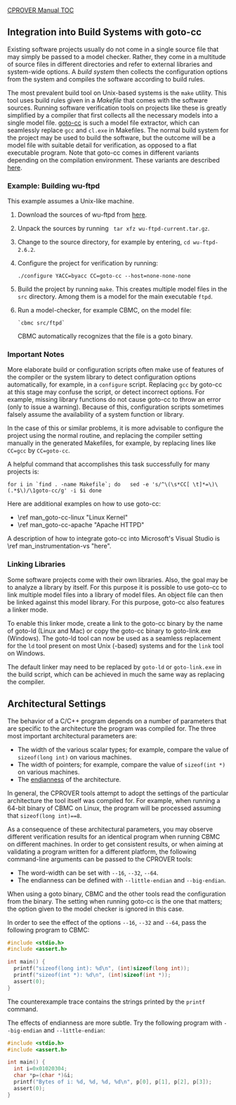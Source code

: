 [CPROVER Manual TOC](../)

## Integration into Build Systems with goto-cc

Existing software projects usually do not come in a single source file
that may simply be passed to a model checker. Rather, they come in a
multitude of source files in different directories and refer to external
libraries and system-wide options. A *build system* then collects the
configuration options from the system and compiles the software
according to build rules.

The most prevalent build tool on Unix-based systems is the
`make` utility. This tool uses build rules given in a *Makefile* that
comes with the software sources. Running software verification tools on
projects like these is greatly simplified by a compiler that first
collects all the necessary models into a single model file.
[goto-cc](http://www.cprover.org/goto-cc/) is such a model file
extractor, which can seamlessly replace `gcc` and `cl.exe` in Makefiles.
The normal build system for the project may be used to build the
software, but the outcome will be a model file with suitable detail for
verification, as opposed to a flat executable program. Note that goto-cc
comes in different variants depending on the compilation environment.
These variants are described [here](goto-cc-variants.shtml).

### Example: Building wu-ftpd

This example assumes a Unix-like machine.

1.  Download the sources of wu-ftpd from
    [here](ftp://ftp.wu-ftpd.org/pub/wu-ftpd/wu-ftpd-current.tar.gz).

2.  Unpack the sources by running ` tar xfz wu-ftpd-current.tar.gz`.

3.  Change to the source directory, for example by entering,
    `cd wu-ftpd-2.6.2`.

4.  Configure the project for verification by running:

    `./configure YACC=byacc CC=goto-cc --host=none-none-none`

5.  Build the project by running `make`. This creates multiple model
    files in the `src` directory. Among them is a model for the main
    executable `ftpd`.

6.  Run a model-checker, for example CBMC, on the model file:

        `cbmc src/ftpd`

    CBMC automatically recognizes that the file is a goto binary.

### Important Notes

More elaborate build or configuration scripts often make use of features
of the compiler or the system library to detect configuration options
automatically, for example, in a `configure` script. Replacing `gcc` by goto-cc
at this stage may confuse the script, or detect incorrect options. For
example, missing library functions do not cause goto-cc to throw an
error (only to issue a warning). Because of this, configuration scripts
sometimes falsely assume the availability of a system function or
library.

In the case of this or similar problems, it is more advisable to
configure the project using the normal routine, and replacing the
compiler setting manually in the generated Makefiles, for example, by replacing
lines like `CC=gcc` by `CC=goto-cc`.

A helpful command that accomplishes this task successfully for many
projects is:

```plaintext
for i in `find . -name Makefile`; do   sed -e 's/^\(\s*CC[ \t]*=\)\(.*$\)/\1goto-cc/g' -i $i done
```

Here are additional examples on how to use goto-cc:

-   \ref man_goto-cc-linux "Linux Kernel"
-   \ref man_goto-cc-apache "Apache HTTPD"

A description of how to integrate goto-cc into Microsoft's Visual Studio
is \ref man_instrumentation-vs "here".

### Linking Libraries

Some software projects come with their own libraries. Also, the goal may
be to analyze a library by itself. For this purpose it is possible to
use goto-cc to link multiple model files into a library of model files.
An object file can then be linked against this model library. For this
purpose, goto-cc also features a linker mode.

To enable this linker mode, create a link to the goto-cc binary by the
name of goto-ld (Linux and Mac) or copy the goto-cc binary to
goto-link.exe (Windows). The goto-ld tool can now be used as a seamless
replacement for the `ld` tool present on most Unix (-based) systems and
for the `link` tool on Windows.

The default linker may need to be replaced by `goto-ld` or
`goto-link.exe` in the build script, which can be achieved in much the
same way as replacing the compiler.

## Architectural Settings

The behavior of a C/C++ program depends on a number of parameters that
are specific to the architecture the program was compiled for. The three
most important architectural parameters are:

-   The width of the various scalar types; for example, compare the value of
    `sizeof(long int)` on various machines.
-   The width of pointers; for example, compare the value of `sizeof(int *)` on
    various machines.
-   The [endianness](http://en.wikipedia.org/wiki/Endianness) of
    the architecture.

In general, the CPROVER tools attempt to adopt the settings of the
particular architecture the tool itself was compiled for. For example,
when running a 64-bit binary of CBMC on Linux, the program will be
processed assuming that `sizeof(long int)==8`.

As a consequence of these architectural parameters, you may observe
different verification results for an identical program when running
CBMC on different machines. In order to get consistent results, or when
aiming at validating a program written for a different platform, the
following command-line arguments can be passed to the CPROVER tools:

-   The word-width can be set with `--16`, `--32`, `--64`.
-   The endianness can be defined with `--little-endian` and
    `--big-endian`.

When using a goto binary, CBMC and the other tools read the
configuration from the binary. The setting when running goto-cc is
the one that matters; the option given to the model checker is ignored
in this case.

In order to see the effect of the options `--16`, `--32` and `--64`,
pass the following program to CBMC:

```C
#include <stdio.h>
#include <assert.h>

int main() {
  printf("sizeof(long int): %d\n", (int)sizeof(long int));
  printf("sizeof(int *): %d\n", (int)sizeof(int *));
  assert(0);
}
```

The counterexample trace contains the strings printed by the `printf`
command.

The effects of endianness are more subtle. Try the following program
with `--big-endian` and `--little-endian`:

```C
#include <stdio.h>
#include <assert.h>

int main() {
  int i=0x01020304;
  char *p=(char *)&i;
  printf("Bytes of i: %d, %d, %d, %d\n", p[0], p[1], p[2], p[3]);
  assert(0);
}
```
